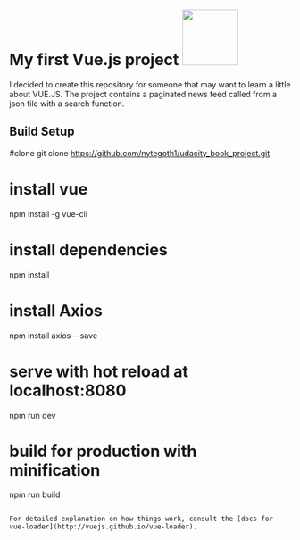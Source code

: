 # My first Vue.js project <img src="https://vuejs.org/images/logo.png" width="100" height="100">
I decided to create this repository for someone that may want to learn a little about VUE.JS.
The project contains a paginated news feed called from a json file with a search function.

## Build Setup


#clone
git clone https://github.com/nytegoth1/udacity_book_project.git

# install vue
npm install -g vue-cli

# install dependencies
npm install

# install Axios
npm install axios --save

# serve with hot reload at localhost:8080
npm run dev

# build for production with minification
npm run build
```

For detailed explanation on how things work, consult the [docs for vue-loader](http://vuejs.github.io/vue-loader).
